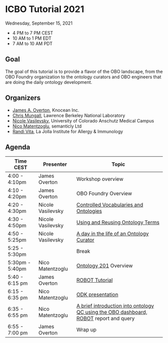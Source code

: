 # ICBO Tutorial 2021

Wednesday, September 15, 2021

- 4 PM to 7 PM CEST
- 10 AM to 1 PM EDT
- 7 AM to 10 AM PDT

## Goal
The goal of this tutorial is to provide a flavor of the OBO landscape, from the OBO Foundry organization to the ontology curators and OBO engineers that are doing the daily ontology development.

## Organizers

- [James A. Overton](http://james.overton.ca/), Knocean Inc.
- [Chris Mungall](https://orcid.org/0000-0002-6601-2165), Lawrence Berkeley National Laboratory
- [Nicole Vasilevsky](https://orcid.org/0000-0001-5208-3432), University of Colorado Anschutz Medical Campus
- [Nico Matentzoglu](https://orcid.org/0000-0002-7356-1779), semanticly Ltd
- [Randi Vita](https://orcid.org/0000-0001-8957-7612), La Jolla Institute for Allergy & Immunology

## Agenda

| Time CEST           | Presenter | Topic                                                                                                                                                                       |
|-----------------|-----------|-----------------------------------------------------------------------------------------------------------------------------------------------------------------------------|
| 4:00 - 4:10pm   | James Overton    | Workshop overview                                                                                                                                                           |
| 4:10 - 4:20pm   | James Overton   | OBO Foundry Overview                                                                                                                                                        |
| 4:20 - 4:30pm   | Nicole Vasilevsky   | [Controlled Vocabularies and Ontologies](https://docs.google.com/presentation/d/1kW56zIaQztow0FXocxnPn0he4be-5Nk6/edit)                                                                                                                                      |
| 4:30 - 4:50pm   | Nicole Vasilevsky    | [Using and Reusing Ontology Terms](https://github.com/OBOAcademy/obook/blob/master/docs/lesson/ontology_term_use.md) |
| 4:50 - 5:25pm   | Nicole Vasilevsky    | [A day in the life of an Ontology Curator](https://github.com/OBOAcademy/obook/blob/master/docs/reference/ontology-curator.md) |
| 5:25 - 5:30pm   |     |    Break                                                                                                                                                                          |
| 5:30pm - 5:40pm | Nico Matentzoglu      | [Ontology 201](https://docs.google.com/presentation/d/1czJ2rKP1wj41W9-0HUPaDrtr8loSIqJ9ilDstE6kr7Y/edit?usp=sharing) Overview                                                                                         |
| 5:40 - 6:15 pm  | James Overton    | [ROBOT Tutorial](https://ontodev.github.io/robot-tutorial/#/title-slide)                       |
| 6:15 - 6:35 pm  | Nico Matentzoglu       | [ODK presentation](https://docs.google.com/presentation/d/1czJ2rKP1wj41W9-0HUPaDrtr8loSIqJ9ilDstE6kr7Y/edit?usp=sharing)                                                                                                                                                            |
| 6:35 - 6:55 pm  | Nico Matentzoglu       | [A brief introduction into ontology QC using the OBO dashboard, ROBOT](https://docs.google.com/presentation/d/1czJ2rKP1wj41W9-0HUPaDrtr8loSIqJ9ilDstE6kr7Y/edit?usp=sharing) report and query                                                                                       |
| 6:55 - 7:00 pm  | James Overton       | Wrap up                                                                                                                                                                     |
